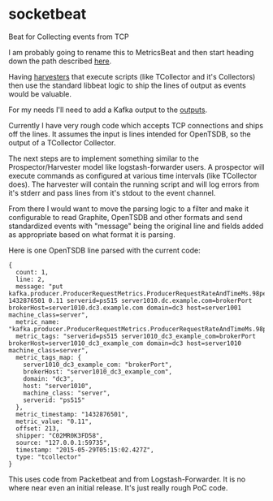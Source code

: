 # socketbeat
Beat for Collecting events from TCP

I am probably going to rename this to MetricsBeat and then start heading down the path described [here](https://discuss.elastic.co/t/metrics-beat/1495/2).

Having [harvesters](https://github.com/elastic/logstash-forwarder/blob/master/harvester.go|harvesters) that execute scripts (like TCollector and it's Collectors) then use the standard libbeat logic to ship the lines of output as events would be valuable. 

For my needs I'll need to add a Kafka output to the [outputs](https://github.com/johann8384/libbeat).

Currently I have very rough code which accepts TCP connections and ships off the lines. It assumes the input is lines intended for OpenTSDB, so the output of a TCollector Collector.

The next steps are to implement something similar to the Prospector/Harvester model like logstash-forwarder users. A prospector will execute commands as configured at various time intervals (like TCollector does). The harvester will contain the running script and will log errors from it's stderr and pass lines from it's stdout to the event channel.

From there I would want to move the parsing logic to a filter and make it configurable to read Graphite, OpenTSDB and other formats and send standardized events with "message" being the original line and fields added as appropriate based on what format it is parsing.

Here is one OpenTSDB line parsed with the current code:
```
{
  count: 1,
  line: 2,
  message: "put kafka.producer.ProducerRequestMetrics.ProducerRequestRateAndTimeMs.98percentile 1432876501 0.11 serverid=ps515 server1010.dc.example.com=brokerPort brokerHost=server1010.dc3.example.com domain=dc3 host=server1001 machine_class=server",
  metric_name: "kafka.producer.ProducerRequestMetrics.ProducerRequestRateAndTimeMs.98percentile",
  metric_tags: "serverid=ps515 server1010_dc3_example_com=brokerPort brokerHost=server1010_dc3_example_com domain=dc3 host=server1010 machine_class=server",
  metric_tags_map: {
    server1010_dc3_example_com: "brokerPort",
    brokerHost: "server1010_dc3_example_com",
    domain: "dc3",
    host: "server1010",
    machine_class: "server",
    serverid: "ps515"
  },
  metric_timestamp: "1432876501",
  metric_value: "0.11",
  offset: 213,
  shipper: "C02MR0K3FD58",
  source: "127.0.0.1:59735",
  timestamp: "2015-05-29T05:15:02.427Z",
  type: "tcollector"
}
```
This uses code from Packetbeat and from Logstash-Forwarder. It is no where near even an initial release. It's just really rough PoC code.
